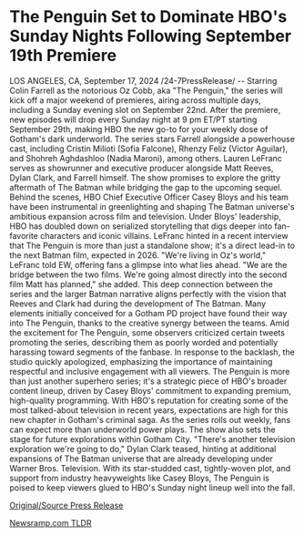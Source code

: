 # The Penguin Set to Dominate HBO's Sunday Nights Following September 19th Premiere

LOS ANGELES, CA, September 17, 2024 /24-7PressRelease/ -- Starring Colin Farrell as the notorious Oz Cobb, aka "The Penguin," the series will kick off a major weekend of premieres, airing across multiple days, including a Sunday evening slot on September 22nd. After the premiere, new episodes will drop every Sunday night at 9 pm ET/PT starting September 29th, making HBO the new go-to for your weekly dose of Gotham's dark underworld.  The series stars Farrell alongside a powerhouse cast, including Cristin Milioti (Sofia Falcone), Rhenzy Feliz (Victor Aguilar), and Shohreh Aghdashloo (Nadia Maroni), among others. Lauren LeFranc serves as showrunner and executive producer alongside Matt Reeves, Dylan Clark, and Farrell himself. The show promises to explore the gritty aftermath of The Batman while bridging the gap to the upcoming sequel.  Behind the scenes, HBO Chief Executive Officer Casey Bloys and his team have been instrumental in greenlighting and shaping The Batman universe's ambitious expansion across film and television. Under Bloys' leadership, HBO has doubled down on serialized storytelling that digs deeper into fan-favorite characters and iconic villains. LeFranc hinted in a recent interview that The Penguin is more than just a standalone show; it's a direct lead-in to the next Batman film, expected in 2026.  "We're living in Oz's world," LeFranc told EW, offering fans a glimpse into what lies ahead. "We are the bridge between the two films. We're going almost directly into the second film Matt has planned," she added. This deep connection between the series and the larger Batman narrative aligns perfectly with the vision that Reeves and Clark had during the development of The Batman. Many elements initially conceived for a Gotham PD project have found their way into The Penguin, thanks to the creative synergy between the teams.   Amid the excitement for The Penguin, some observers criticized certain tweets promoting the series, describing them as poorly worded and potentially harassing toward segments of the fanbase. In response to the backlash, the studio quickly apologized, emphasizing the importance of maintaining respectful and inclusive engagement with all viewers. The Penguin is more than just another superhero series; it's a strategic piece of HBO's broader content lineup, driven by Casey Bloys' commitment to expanding premium, high-quality programming. With HBO's reputation for creating some of the most talked-about television in recent years, expectations are high for this new chapter in Gotham's criminal saga.  As the series rolls out weekly, fans can expect more than underworld power plays. The show also sets the stage for future explorations within Gotham City. "There's another television exploration we're going to do," Dylan Clark teased, hinting at additional expansions of The Batman universe that are already developing under Warner Bros. Television.  With its star-studded cast, tightly-woven plot, and support from industry heavyweights like Casey Bloys, The Penguin is poised to keep viewers glued to HBO's Sunday night lineup well into the fall. 

[Original/Source Press Release](https://www.24-7pressrelease.com/press-release/514173/the-penguin-set-to-dominate-hbos-sunday-nights-following-september-19th-premiere) 

[Newsramp.com TLDR](https://newsramp.com/None) 